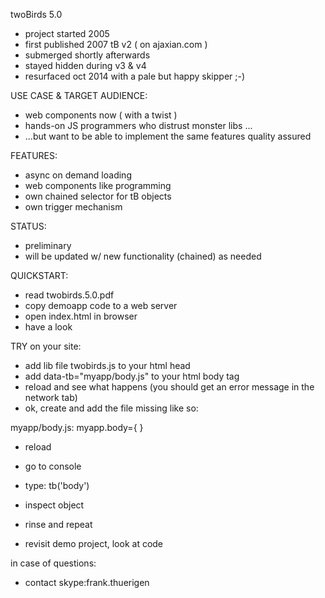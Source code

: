 twoBirds 5.0

- project started 2005
- first published 2007 tB v2 ( on ajaxian.com )
- submerged shortly afterwards
- stayed hidden during v3 & v4
- resurfaced oct 2014 with a pale but happy skipper ;-)

USE CASE & TARGET AUDIENCE: 
- web components now ( with a twist )
- hands-on JS programmers who distrust monster libs ...
- ...but want to be able to implement the same features quality assured

FEATURES:
- async on demand loading
- web components like programming
- own chained selector for tB objects
- own trigger mechanism

STATUS:
- preliminary
- will be updated w/ new functionality (chained) as needed

QUICKSTART:
- read twobirds.5.0.pdf
- copy demoapp code to a web server
- open index.html in browser
- have a look

TRY on your site:
- add lib file twobirds.js to your html head
- add data-tb="myapp/body.js" to your html body tag
- reload and see what happens (you should get an error message in the network tab)
- ok, create and add the file missing like so:

myapp/body.js:
myapp.body={
}

- reload
- go to console
- type:
tb('body')
- inspect object
- rinse and repeat

- revisit demo project, look at code

in case of questions:
- contact skype:frank.thuerigen
